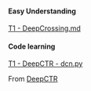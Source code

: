 #### Easy Understanding

[T1 - DeepCrossing.md](https://github.com/frankyangdev/aliyun-tianchi-DeepRecommendationModelLearning/blob/main/T1%20-%20DeepCrossing.md)

#### Code learning 

[T1 - DeepCTR - dcn.py](https://github.com/frankyangdev/aliyun-tianchi-DeepRecommendationModelLearning/blob/main/T1%20-%20DeepCTR%20-%20dcn.py)

From [DeepCTR](https://github.com/shenweichen/DeepCTR)

